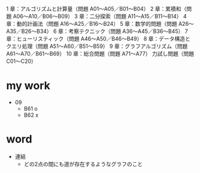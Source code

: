 1 章：アルゴリズムと計算量（問題 A01～A05／B01～B04）
2 章：累積和（問題 A06～A10／B06～B09）
3 章：二分探索（問題 A11～A15／B11～B14）
4 章：動的計画法（問題 A16～A25／B16～B24）
5 章：数学的問題（問題 A26～A35／B26～B34）
6 章：考察テクニック（問題 A36～A45／B36～B45）
7 章：ヒューリスティック（問題 A46～A50／B46～B49）
8 章：データ構造とクエリ処理（問題 A51～A60／B51～B59）
9 章：グラフアルゴリズム（問題 A61～A70／B61～B69）
10 章：総合問題（問題 A71～A77）
力試し問題（問題 C01～C20）

# my work
- 09
  - B61 o
  - B62 x

# word
- 連結
  - どの2点の間にも道が存在するようなグラフのこと

